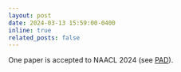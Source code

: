 ```yaml
---
layout: post
date: 2024-03-13 15:59:00-0400
inline: true
related_posts: false
---
```


One paper is accepted to NAACL 2024 (see [PAD](https://github.com/Xuekai-Zhu/pad)).